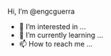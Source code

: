 Hi, I’m @engcguerra
- 👀 I’m interested in ...
- 🌱 I’m currently learning ...
- 📫 How to reach me ...

<!---
engcguerra/engcguerra is a ✨ special ✨ repository because its `README.md` (this file) appears on your GitHub profile.
You can click the Preview link to take a look at your changes.
--->
